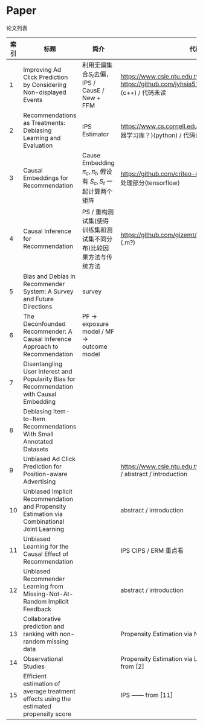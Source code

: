 # Paper

论文列表 

| 索引 | 标题 | 简介 | 代码 |
| ---- | ---- | ---- | ---- |
| 1 | Improving Ad Click Prediction by Considering Non-displayed Events | 利用无偏集合$S_{t}$去偏，IPS / CausE / New + FFM | https://www.csie.ntu.edu.tw/~cjlin/papers/occtr/ / https://github.com/jyhsia5174/CIKM-2019-EXP (c++) / 代码未读 |
| 2 | Recommendations as Treatments: Debiasing Learning and Evaluation | IPS Estimator | https://www.cs.cornell.edu/~schnabts/mnar/ (没用机器学习库？)(python) / 代码读过一遍 / 在做复现 |
| 3 | Causal Embeddings for Recommendation | Cause Embedding $\pi_{c},\pi_{t}$, 假设有 $S_{c}, S_{t}$ 一起计算两个矩阵 | https://github.com/criteo-research/CausE 缺少数据处理部分(tensorflow) |
| 4 | Causal Inference for Recommendation | PS / 重构测试集(使得训练集和测试集不同分布)比较因果方法与传统方法 | https://github.com/gizemt/CausalRecommendation (.m?) |
| 5 | Bias and Debias in Recommender System: A Survey and Future Directions | survey |  |
| 6 | The Deconfounded Recommender: A Causal Inference Approach to Recommendation | PF -> exposure model / MF -> outcome model |  |
| 7 | Disentangling User Interest and Popularity Bias for Recommendation with Causal Embedding |  |  |
| 8 | Debiasing Item-to-Item Recommendations With Small Annotated Datasets |  |  |
| 9 | Unbiased Ad Click Prediction for Position-aware Advertising |  | https://www.csie.ntu.edu.tw/~cjlin/papers/debiases/ / abstract / introduction |
| 10   | Unbiased Implicit Recommendation and Propensity Estimation via Combinational Joint Learning |  | abstract / introduction |
| 11 | Unbiased Learning for the Causal Effect of Recommendation |  | IPS CIPS / ERM  重点看 |
| 12 | Unbiased Recommender Learning from Missing-Not-At-Random Implicit Feedback | | abstract / introduction |
| 13 | Collaborative prediction and ranking with non-random missing data | | Propensity Estimation via Naive Bayes —— from [2] |
| 14 | Observational Studies | | Propensity Estimation via Logistic Regression —— from [2] |
| 15 | Efficient estimation of average treatment effects using the estimated propensity score | | IPS —— from [11] |


